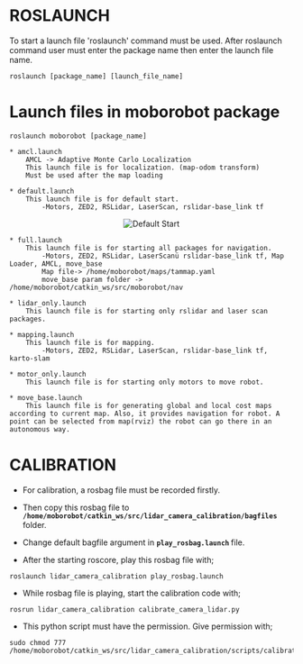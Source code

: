 # ROSLAUNCH


To start a launch file 'roslaunch' command must be used. After roslaunch command user must enter the package name then enter the launch file name.
```
roslaunch [package_name] [launch_file_name]
```

# Launch files in moborobot package

```
roslaunch moborobot [package_name]
```
```
* amcl.launch      
    AMCL -> Adaptive Monte Carlo Localization
    This launch file is for localization. (map-odom transform)
    Must be used after the map loading
```

```
* default.launch
    This launch file is for default start.
        -Motors, ZED2, RSLidar, LaserScan, rslidar-base_link tf
```

<p align="center">
  <img src="/home/moborobot/Pictures/default_start.png" width="" title="Default Start">
</p>


```
* full.launch
    This launch file is for starting all packages for navigation.
        -Motors, ZED2, RSLidar, LaserScanü rslidar-base_link tf, Map Loader, AMCL, move_base
        Map file-> /home/moborobot/maps/tammap.yaml
        move_base param folder -> /home/moborobot/catkin_ws/src/moborobot/nav
```



```
* lidar_only.launch
    This launch file is for starting only rslidar and laser scan packages.
```



```
* mapping.launch
    This launch file is for mapping.
        -Motors, ZED2, RSLidar, LaserScan, rslidar-base_link tf, karto-slam
```

```
* motor_only.launch
    This launch file is for starting only motors to move robot.
```

```
* move_base.launch
    This launch file is for generating global and local cost maps according to current map. Also, it provides navigation for robot. A point can be selected from map(rviz) the robot can go there in an autonomous way.
```

# CALIBRATION

* For calibration, a rosbag file must be recorded firstly. 

* Then copy this rosbag file to <b> `/home/moborobot/catkin_ws/src/lidar_camera_calibration/bagfiles` </b> folder.

* Change default bagfile argument in <b> `play_rosbag.launch` </b> file.

* After the starting roscore, play this rosbag file with;

```
roslaunch lidar_camera_calibration play_rosbag.launch
```

* While rosbag file is playing, start the calibration code with;
```
rosrun lidar_camera_calibration calibrate_camera_lidar.py
```
* This python script must have the permission. Give permission with;
```
sudo chmod 777 /home/moborobot/catkin_ws/src/lidar_camera_calibration/scripts/calibrate_camera_lidar_py
```